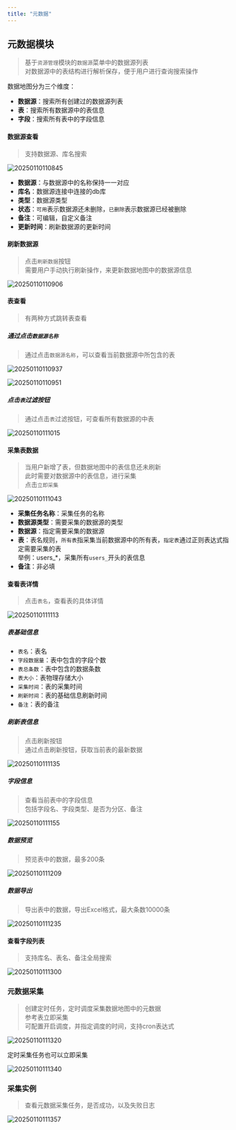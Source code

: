 ```yaml
---
title: "元数据"
---
```


## 元数据模块

> 基于`资源管理`模块的`数据源`菜单中的数据源列表  
> 对数据源中的表结构进行解析保存，便于用户进行查询搜索操作

数据地图分为三个维度：

- **数据源**：搜索所有创建过的数据源列表
- **表**：搜索所有数据源中的表信息
- **字段**：搜索所有表中的字段信息

#### 数据源查看

> 支持数据源、库名搜索

![20250110110845](https://img.isxcode.com/picgo/20250110110845.png)

- **数据源**：与数据源中的名称保持一一对应
- **库名**：数据源连接中连接的db库
- **类型**：数据源类型
- **状态**：`可用`表示数据源还未删除，`已删除`表示数据源已经被删除
- **备注**：可编辑，自定义备注
- **更新时间**：刷新数据源的更新时间

#### 刷新数据源

> 点击`刷新数据`按钮  
> 需要用户手动执行刷新操作，来更新数据地图中的数据源信息

![20250110110906](https://img.isxcode.com/picgo/20250110110906.png)

#### 表查看

> 有两种方式跳转表查看

##### 通过点击`数据源名称`

> 通过点击`数据源名称`，可以查看当前数据源中所包含的表

![20250110110937](https://img.isxcode.com/picgo/20250110110937.png)

![20250110110951](https://img.isxcode.com/picgo/20250110110951.png)

##### 点击`表`过滤按钮

> 通过点击`表`过滤按钮，可查看所有数据源的中表

![20250110111015](https://img.isxcode.com/picgo/20250110111015.png)

#### 采集表数据

> 当用户新增了表，但数据地图中的表信息还未刷新  
> 此时需要对数据源中的表信息，进行采集  
> 点击`立即采集`

![20250110111043](https://img.isxcode.com/picgo/20250110111043.png)

- **采集任务名称**：采集任务的名称
- **数据源类型**：需要采集的数据源的类型
- **数据源**：指定需要采集的数据源
- **表**：表名规则，`所有表`指采集当前数据源中的所有表，`指定表`通过正则表达式指定需要采集的表  
举例：users_*，采集所有`users_`开头的表信息
- **备注**：非必填

#### 查看表详情

> 点击`表名`，查看表的具体详情

![20250110111113](https://img.isxcode.com/picgo/20250110111113.png)

##### 表基础信息

- `表名`：表名
- `字段数据量`：表中包含的字段个数
- `表总条数`：表中包含的数据条数
- `表大小`：表物理存储大小
- `采集时间`：表的采集时间
- `刷新时间`：表的基础信息刷新时间
- `备注`：表的备注

##### 刷新表信息

> 点击刷新按钮   
> 通过点击刷新按钮，获取当前表的最新数据

![20250110111135](https://img.isxcode.com/picgo/20250110111135.png)

##### 字段信息

> 查看当前表中的字段信息  
> 包括字段名、字段类型、是否为分区、备注

![20250110111155](https://img.isxcode.com/picgo/20250110111155.png)

##### 数据预览

> 预览表中的数据，最多200条

![20250110111209](https://img.isxcode.com/picgo/20250110111209.png)

##### 数据导出

> 导出表中的数据，导出Excel格式，最大条数10000条

![20250110111235](https://img.isxcode.com/picgo/20250110111235.png)

#### 查看字段列表

> 支持库名、表名、备注全局搜索

![20250110111300](https://img.isxcode.com/picgo/20250110111300.png)

### 元数据采集

> 创建定时任务，定时调度采集数据地图中的元数据  
> 参考表立即采集   
> 可配置开启调度，并指定调度的时间，支持cron表达式

![20250110111320](https://img.isxcode.com/picgo/20250110111320.png)

定时采集任务也可以立即采集

![20250110111340](https://img.isxcode.com/picgo/20250110111340.png)

### 采集实例

> 查看元数据采集任务，是否成功，以及失败日志

![20250110111357](https://img.isxcode.com/picgo/20250110111357.png)